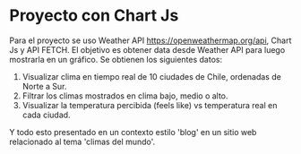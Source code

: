 # Proyecto con Chart Js
Para el proyecto se uso Weather API https://openweathermap.org/api, Chart Js y API FETCH.
El objetivo es obtener data desde Weather API para luego mostrarla en un gráfico.
Se obtienen los siguientes datos:

1. Visualizar clima en tiempo real de 10 ciudades de Chile, ordenadas de Norte a Sur.
2. Filtrar los climas mostrados en clima bajo, medio o alto.
3. Visualizar la temperatura percibida (feels like) vs temperatura real en cada ciudad.

Y todo esto presentado en un contexto estilo 'blog' en un sitio web relacionado al tema 'climas del mundo'. 

